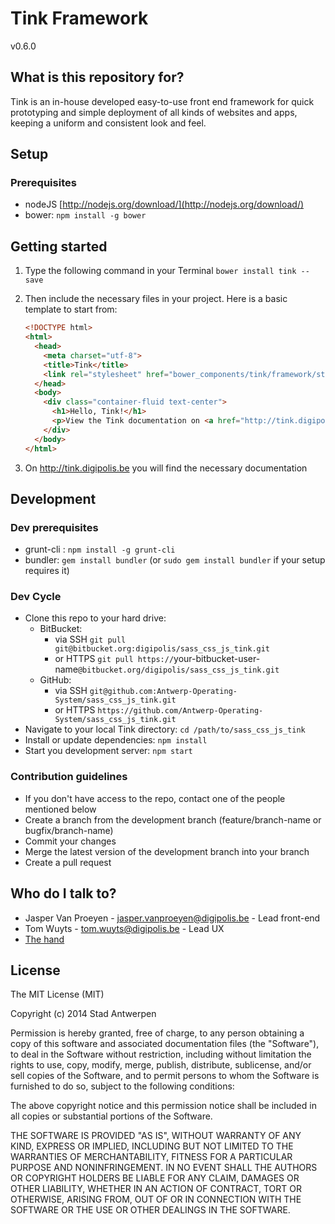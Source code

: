# Tink Framework

v0.6.0

## What is this repository for?

Tink is an in-house developed easy-to-use front end framework for quick prototyping and simple deployment of all kinds of websites and apps, keeping a uniform and consistent look and feel.

## Setup

### Prerequisites

* nodeJS [http://nodejs.org/download/](http://nodejs.org/download/)
* bower: `npm install -g bower`

## Getting started

1. Type the following command in your Terminal
   `bower install tink --save`

2. Then include the necessary files in your project. Here is a basic template to start from:
   ```html
   <!DOCTYPE html>
   <html>
     <head>
       <meta charset="utf-8">
       <title>Tink</title>
       <link rel="stylesheet" href="bower_components/tink/framework/styles/tink.min.css">
     </head>
     <body>
       <div class="container-fluid text-center">
         <h1>Hello, Tink!</h1>
         <p>View the Tink documentation on <a href="http://tink.digipolis.be">http://tink.digipolis.be</a></p>
       </div>
     </body>
   </html>
   ```

3. On http://tink.digipolis.be you will find the necessary documentation

## Development

### Dev prerequisites

* grunt-cli : `npm install -g grunt-cli`
* bundler: `gem install bundler` (or `sudo gem install bundler` if your setup requires it)

### Dev Cycle

* Clone this repo to your hard drive:
  * BitBucket:
    * via SSH `git pull git@bitbucket.org:digipolis/sass_css_js_tink.git`
    * or HTTPS `git pull https://`your-bitbucket-user-name`@bitbucket.org/digipolis/sass_css_js_tink.git`
  * GitHub:
    * via SSH `git@github.com:Antwerp-Operating-System/sass_css_js_tink.git`
    * or HTTPS `https://github.com/Antwerp-Operating-System/sass_css_js_tink.git`
* Navigate to your local Tink directory: `cd /path/to/sass_css_js_tink`
* Install or update dependencies: `npm install`
* Start you development server: `npm start`

### Contribution guidelines

* If you don't have access to the repo, contact one of the people mentioned below
* Create a branch from the development branch (feature/branch-name or bugfix/branch-name)
* Commit your changes
* Merge the latest version of the development branch into your branch
* Create a pull request

## Who do I talk to?

* Jasper Van Proeyen - jasper.vanproeyen@digipolis.be - Lead front-end
* Tom Wuyts - tom.wuyts@digipolis.be - Lead UX
* [The hand](https://www.youtube.com/watch?v=_O-QqC9yM28)

## License

The MIT License (MIT)

Copyright (c) 2014 Stad Antwerpen

Permission is hereby granted, free of charge, to any person obtaining a copy
of this software and associated documentation files (the "Software"), to deal
in the Software without restriction, including without limitation the rights
to use, copy, modify, merge, publish, distribute, sublicense, and/or sell
copies of the Software, and to permit persons to whom the Software is
furnished to do so, subject to the following conditions:

The above copyright notice and this permission notice shall be included in all
copies or substantial portions of the Software.

THE SOFTWARE IS PROVIDED "AS IS", WITHOUT WARRANTY OF ANY KIND, EXPRESS OR
IMPLIED, INCLUDING BUT NOT LIMITED TO THE WARRANTIES OF MERCHANTABILITY,
FITNESS FOR A PARTICULAR PURPOSE AND NONINFRINGEMENT. IN NO EVENT SHALL THE
AUTHORS OR COPYRIGHT HOLDERS BE LIABLE FOR ANY CLAIM, DAMAGES OR OTHER
LIABILITY, WHETHER IN AN ACTION OF CONTRACT, TORT OR OTHERWISE, ARISING FROM,
OUT OF OR IN CONNECTION WITH THE SOFTWARE OR THE USE OR OTHER DEALINGS IN THE
SOFTWARE.
